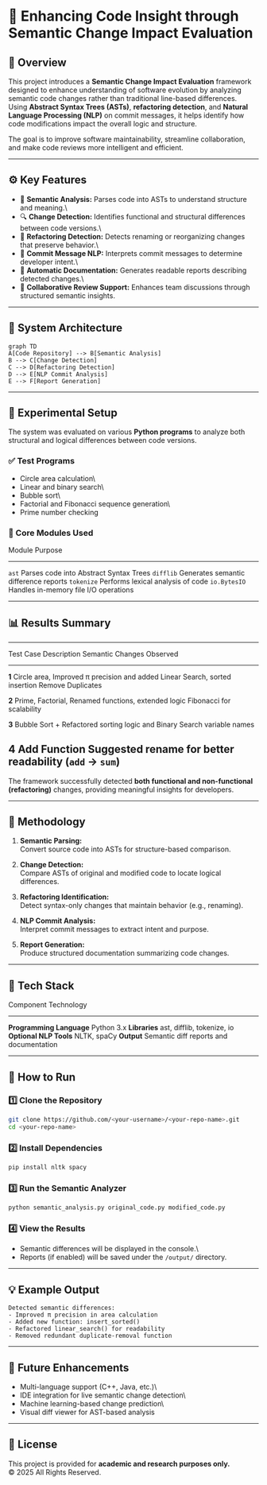 # 🧠 Enhancing Code Insight through Semantic Change Impact Evaluation

## 📘 Overview

This project introduces a **Semantic Change Impact Evaluation**
framework designed to enhance understanding of software evolution by
analyzing semantic code changes rather than traditional line-based
differences.\
Using **Abstract Syntax Trees (ASTs)**, **refactoring detection**, and
**Natural Language Processing (NLP)** on commit messages, it helps
identify how code modifications impact the overall logic and structure.

The goal is to improve software maintainability, streamline
collaboration, and make code reviews more intelligent and efficient.

------------------------------------------------------------------------

## ⚙️ Key Features

-   🧩 **Semantic Analysis:** Parses code into ASTs to understand
    structure and meaning.\
-   🔍 **Change Detection:** Identifies functional and structural
    differences between code versions.\
-   🔄 **Refactoring Detection:** Detects renaming or reorganizing
    changes that preserve behavior.\
-   🧠 **Commit Message NLP:** Interprets commit messages to determine
    developer intent.\
-   📄 **Automatic Documentation:** Generates readable reports
    describing detected changes.\
-   💬 **Collaborative Review Support:** Enhances team discussions
    through structured semantic insights.

------------------------------------------------------------------------

## 🧩 System Architecture

``` mermaid
graph TD
A[Code Repository] --> B[Semantic Analysis]
B --> C[Change Detection]
C --> D[Refactoring Detection]
D --> E[NLP Commit Analysis]
E --> F[Report Generation]
```

------------------------------------------------------------------------

## 🧪 Experimental Setup

The system was evaluated on various **Python programs** to analyze both
structural and logical differences between code versions.

### ✅ Test Programs

-   Circle area calculation\
-   Linear and binary search\
-   Bubble sort\
-   Factorial and Fibonacci sequence generation\
-   Prime number checking

### 🧰 Core Modules Used

  Module         Purpose
  -------------- ----------------------------------------
  `ast`          Parses code into Abstract Syntax Trees
  `difflib`      Generates semantic difference reports
  `tokenize`     Performs lexical analysis of code
  `io.BytesIO`   Handles in-memory file I/O operations

------------------------------------------------------------------------

## 📊 Results Summary

  -----------------------------------------------------------------------
  Test Case       Description        Semantic Changes Observed
  --------------- ------------------ ------------------------------------
  **1**           Circle area,       Improved π precision and added
                  Linear Search,     sorted insertion
                  Remove Duplicates  

  **2**           Prime, Factorial,  Renamed functions, extended logic
                  Fibonacci          for scalability

  **3**           Bubble Sort +      Refactored sorting logic and
                  Binary Search      variable names

  **4**           Add Function       Suggested rename for better
                                     readability (`add` → `sum`)
  -----------------------------------------------------------------------

The framework successfully detected **both functional and non-functional
(refactoring)** changes, providing meaningful insights for developers.

------------------------------------------------------------------------

## 🧠 Methodology

1.  **Semantic Parsing:**\
    Convert source code into ASTs for structure-based comparison.

2.  **Change Detection:**\
    Compare ASTs of original and modified code to locate logical
    differences.

3.  **Refactoring Identification:**\
    Detect syntax-only changes that maintain behavior (e.g., renaming).

4.  **NLP Commit Analysis:**\
    Interpret commit messages to extract intent and purpose.

5.  **Report Generation:**\
    Produce structured documentation summarizing code changes.

------------------------------------------------------------------------

## 🧰 Tech Stack

  Component                  Technology
  -------------------------- -----------------------------------------
  **Programming Language**   Python 3.x
  **Libraries**              ast, difflib, tokenize, io
  **Optional NLP Tools**     NLTK, spaCy
  **Output**                 Semantic diff reports and documentation

------------------------------------------------------------------------

## 🧾 How to Run

### 1️⃣ Clone the Repository

``` bash
git clone https://github.com/<your-username>/<your-repo-name>.git
cd <your-repo-name>
```

### 2️⃣ Install Dependencies

``` bash
pip install nltk spacy
```

### 3️⃣ Run the Semantic Analyzer

``` bash
python semantic_analysis.py original_code.py modified_code.py
```

### 4️⃣ View the Results

-   Semantic differences will be displayed in the console.\
-   Reports (if enabled) will be saved under the `/output/` directory.

------------------------------------------------------------------------

## 💡 Example Output

``` text
Detected semantic differences:
- Improved π precision in area calculation
- Added new function: insert_sorted()
- Refactored linear_search() for readability
- Removed redundant duplicate-removal function
```

------------------------------------------------------------------------

## 🧭 Future Enhancements

-   Multi-language support (C++, Java, etc.)\
-   IDE integration for live semantic change detection\
-   Machine learning-based change prediction\
-   Visual diff viewer for AST-based analysis

------------------------------------------------------------------------

## 📜 License

This project is provided for **academic and research purposes only.**\
© 2025 All Rights Reserved.

